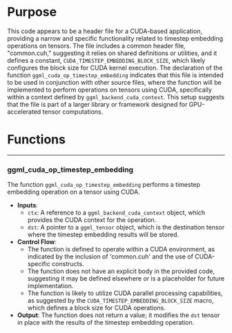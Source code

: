 # Purpose
This code appears to be a header file for a CUDA-based application, providing a narrow and specific functionality related to timestep embedding operations on tensors. The file includes a common header file, "common.cuh," suggesting it relies on shared definitions or utilities, and it defines a constant, `CUDA_TIMESTEP_EMBEDDING_BLOCK_SIZE`, which likely configures the block size for CUDA kernel execution. The declaration of the function `ggml_cuda_op_timestep_embedding` indicates that this file is intended to be used in conjunction with other source files, where the function will be implemented to perform operations on tensors using CUDA, specifically within a context defined by `ggml_backend_cuda_context`. This setup suggests that the file is part of a larger library or framework designed for GPU-accelerated tensor computations.
# Functions

---
### ggml\_cuda\_op\_timestep\_embedding
The function `ggml_cuda_op_timestep_embedding` performs a timestep embedding operation on a tensor using CUDA.
- **Inputs**:
    - `ctx`: A reference to a `ggml_backend_cuda_context` object, which provides the CUDA context for the operation.
    - `dst`: A pointer to a `ggml_tensor` object, which is the destination tensor where the timestep embedding results will be stored.
- **Control Flow**:
    - The function is defined to operate within a CUDA environment, as indicated by the inclusion of 'common.cuh' and the use of CUDA-specific constructs.
    - The function does not have an explicit body in the provided code, suggesting it may be defined elsewhere or is a placeholder for future implementation.
    - The function is likely to utilize CUDA parallel processing capabilities, as suggested by the `CUDA_TIMESTEP_EMBEDDING_BLOCK_SIZE` macro, which defines a block size for CUDA operations.
- **Output**: The function does not return a value; it modifies the `dst` tensor in place with the results of the timestep embedding operation.


